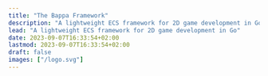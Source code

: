 ```yaml
---
title: "The Bappa Framework"
description: "A lightweight ECS framework for 2D game development in Go"
lead: "A lightweight ECS framework for 2D game development in Go"
date: 2023-09-07T16:33:54+02:00
lastmod: 2023-09-07T16:33:54+02:00
draft: false
images: ["/logo.svg"]
---
```

